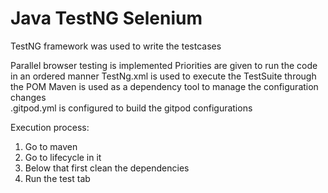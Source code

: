 # Java TestNG Selenium
TestNG framework was used to write the testcases

Parallel browser testing is implemented
Priorities are given to run the code in an ordered manner
TestNg.xml is used to execute the TestSuite through the POM
Maven is used as a dependency tool to manage the configuration changes  
.gitpod.yml is configured to build the gitpod configurations

Execution process:
1. Go to maven
2. Go to lifecycle in it
3. Below that first clean the dependencies
4. Run the test tab